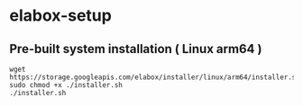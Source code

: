 # elabox-setup

## Pre-built system installation ( Linux arm64 )
```
wget https://storage.googleapis.com/elabox/installer/linux/arm64/installer.sh
sudo chmod +x ./installer.sh
./installer.sh
```